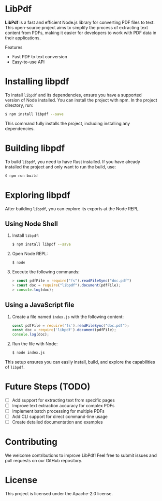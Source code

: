 # LibPdf

**LibPdf** is a fast and efficient Node.js library for converting PDF files to text. This open-source project aims to simplify the process of extracting text content from PDFs, making it easier for developers to work with PDF data in their applications.

Features
- Fast PDF to text conversion
- Easy-to-use API

# Installing libpdf

To install `libpdf` and its dependencies, ensure you have a supported version of Node installed. You can install the project with npm. In the project directory, run:

```bash
$ npm install libpdf --save
```

This command fully installs the project, including installing any dependencies.

# Building libpdf

To build `libpdf`, you need to have Rust installed. If you have already installed the project and only want to run the build, use:

```bash
$ npm run build
```

# Exploring libpdf

After building `libpdf`, you can explore its exports at the Node REPL.

## Using Node Shell

1. Install `libpdf`:
   ```bash
   $ npm install libpdf --save
   ```

2. Open Node REPL:
   ```bash
   $ node
   ```

3. Execute the following commands:
   ```javascript
   > const pdfFile = require("fs").readFileSync("doc.pdf")
   > const doc = require("libpdf").document(pdfFile);
   > console.log(doc);
   ```

## Using a JavaScript file

1. Create a file named `index.js` with the following content:

   ```javascript
   const pdfFile = require('fs').readFileSync("doc.pdf");
   const doc = require('libpdf').document(pdfFile);
   console.log(doc);
   ```

2. Run the file with Node:

   ```bash
   $ node index.js
   ```

This setup ensures you can easily install, build, and explore the capabilities of `libpdf`.

# Future Steps (TODO)
- [ ] Add support for extracting text from specific pages
- [ ] Improve text extraction accuracy for complex PDFs
- [ ] Implement batch processing for multiple PDFs
- [ ] Add CLI support for direct command-line usage
- [ ] Create detailed documentation and examples

# Contributing
We welcome contributions to improve LibPdf! Feel free to submit issues and pull requests on our GitHub repository.

# License
This project is licensed under the Apache-2.0 license.